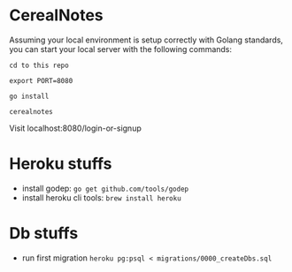# CerealNotes

Assuming your local environment is setup correctly with Golang standards, you can start your local server with the following commands:

`cd to this repo`

`export PORT=8080`

`go install`

`cerealnotes`

Visit localhost:8080/login-or-signup

# Heroku stuffs

* install godep: `go get github.com/tools/godep`
* install heroku cli tools: `brew install heroku`

# Db stuffs

* run first migration `heroku pg:psql < migrations/0000_createDbs.sql`
